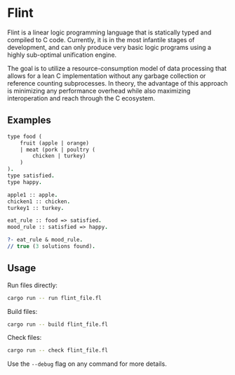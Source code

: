 # Flint

Flint is a linear logic programming language that is statically typed and compiled to C code.
Currently, it is in the most infantile stages of development, and can only produce very basic logic programs using a highly sub-optimal unification engine.

The goal is to utilize a resource-consumption model of data processing that allows for a lean C implementation without any garbage collection or reference counting subprocesses. In theory, the advantage of this approach is minimizing any performance overhead while also maximizing interoperation and reach through the C ecosystem.

## Examples

```prolog
type food (
    fruit (apple | orange) 
    | meat (pork | poultry (
        chicken | turkey)
    )
).
type satisfied.
type happy.

apple1 :: apple.
chicken1 :: chicken.
turkey1 :: turkey.

eat_rule :: food => satisfied.
mood_rule :: satisfied => happy.

?- eat_rule & mood_rule.
// true (3 solutions found).
```

## Usage
Run files directly:
```bash
cargo run -- run flint_file.fl
```
Build files:
```bash
cargo run -- build flint_file.fl
```
Check files:
```bash
cargo run -- check flint_file.fl
```
Use the `--debug` flag on any command for more details.